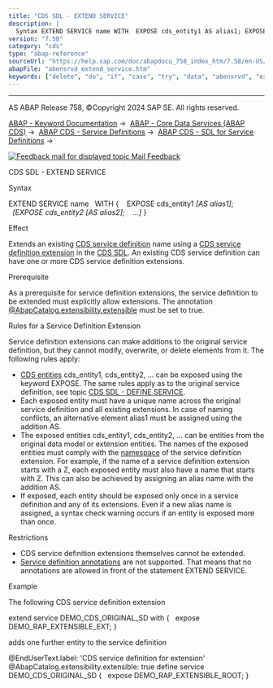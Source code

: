 ```yaml
---
title: "CDS SDL - EXTEND SERVICE"
description: |
  Syntax EXTEND SERVICE name WITH  EXPOSE cds_entity1 AS alias1; EXPOSE cds_entity2 AS alias2; ...  Effect Extends an existing CDS service definition(https://help.sap.com/doc/abapdocu_758_index_htm/7.58/en-US/abencds_service_definition_glosry.htm 'Glossary Entry') name us
version: "7.58"
category: "cds"
type: "abap-reference"
sourceUrl: "https://help.sap.com/doc/abapdocu_758_index_htm/7.58/en-US/abensrvd_extend_service.htm"
abapFile: "abensrvd_extend_service.htm"
keywords: ["delete", "do", "if", "case", "try", "data", "abensrvd", "extend", "service"]
---
```


* * *

AS ABAP Release 758, ©Copyright 2024 SAP SE. All rights reserved.

[ABAP - Keyword Documentation](https://help.sap.com/doc/abapdocu_758_index_htm/7.58/en-US/abenabap.htm) →  [ABAP - Core Data Services (ABAP CDS)](https://help.sap.com/doc/abapdocu_758_index_htm/7.58/en-US/abencds.htm) →  [ABAP CDS - Service Definitions](https://help.sap.com/doc/abapdocu_758_index_htm/7.58/en-US/abencds_service_definitions.htm) →  [ABAP CDS - SDL for Service Definitions](https://help.sap.com/doc/abapdocu_758_index_htm/7.58/en-US/abencds_f1_sdl_syntax.htm) → 

 [![](Mail.gif?object=Mail.gif "Feedback mail for displayed topic") Mail Feedback](mailto:f1_help@sap.com?subject=Feedback%20on%20ABAP%20Documentation&body=Document:%20CDS%20SDL%20-%20EXTEND%20SERVICE%2C%20ABENSRVD_EXTEND_SERVICE%2C%20758%0D%0A%0D%0AError:%0D%0A%0D%0A%0D%0A%0D%0ASuggestion%20for%20improvement:)

CDS SDL - EXTEND SERVICE

Syntax

EXTEND SERVICE name
  WITH
{
   EXPOSE cds\_entity1 *\[*AS alias1*\]*;
  *\[*EXPOSE cds\_entity2 *\[*AS alias2*\]*;
   ...*\]*
}

Effect

Extends an existing [CDS service definition](https://help.sap.com/doc/abapdocu_758_index_htm/7.58/en-US/abencds_service_definition_glosry.htm "Glossary Entry") name using a [CDS service definition extension](https://help.sap.com/doc/abapdocu_758_index_htm/7.58/en-US/abencds_service_def_ext_glosry.htm "Glossary Entry") in the [CDS SDL](https://help.sap.com/doc/abapdocu_758_index_htm/7.58/en-US/abencds_sdl_glosry.htm "Glossary Entry"). An existing CDS service definition can have one or more CDS service definition extensions.

Prerequisite

As a prerequisite for service definition extensions, the service definition to be extended must explicitly allow extensions. The annotation [@AbapCatalog.extensibility.extensible](https://help.sap.com/doc/abapdocu_758_index_htm/7.58/en-US/abencds_define_service_annos.htm) must be set to true.

Rules for a Service Definition Extension

Service definition extensions can make additions to the original service definition, but they cannot modify, overwrite, or delete elements from it. The following rules apply:

-   [CDS entities](https://help.sap.com/doc/abapdocu_758_index_htm/7.58/en-US/abencds_entity_glosry.htm "Glossary Entry") cds\_entity1, cds\_entity2, ... can be exposed using the keyword EXPOSE. The same rules apply as to the original service definition, see topic [CDS SDL - DEFINE SERVICE](https://help.sap.com/doc/abapdocu_758_index_htm/7.58/en-US/abensrvd_define_service.htm).
-   Each exposed entity must have a unique name across the original service definition and all existing extensions. In case of naming conflicts, an alternative element alias1 must be assigned using the addition AS.
-   The exposed entities cds\_entity1, cds\_entity2, ... can be entities from the original data model or extension entities. The names of the exposed entities must comply with the [namespace](https://help.sap.com/doc/abapdocu_758_index_htm/7.58/en-US/abennamespace_glosry.htm "Glossary Entry") of the service definition extension. For example, if the name of a service definition extension starts with a Z, each exposed entity must also have a name that starts with Z. This can also be achieved by assigning an alias name with the addition AS.
-   If exposed, each entity should be exposed only once in a service definition and any of its extensions. Even if a new alias name is assigned, a syntax check warning occurs if an entity is exposed more than once.

Restrictions

-   CDS service definition extensions themselves cannot be extended.
-   [Service definition annotations](https://help.sap.com/doc/abapdocu_758_index_htm/7.58/en-US/abencds_define_service_annos.htm) are not supported. That means that no annotations are allowed in front of the statement EXTEND SERVICE.

Example

The following CDS service definition extension

extend service DEMO\_CDS\_ORIGINAL\_SD with {
  expose DEMO\_RAP\_EXTENSIBLE\_EXT;
}

adds one further entity to the service definition

@EndUserText.label: 'CDS service definition for extension'
@AbapCatalog.extensibility.extensible: true
define service DEMO\_CDS\_ORIGINAL\_SD {
  expose DEMO\_RAP\_EXTENSIBLE\_ROOT;
}